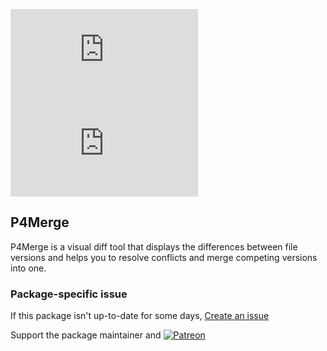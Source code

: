 [![](https://img.shields.io/chocolatey/v/p4merge.install?color=green&label=p4merge)](https://chocolatey.org/packages/p4merge.install) [![](https://img.shields.io/chocolatey/dt/p4merge.install)](https://chocolatey.org/packages/p4merge.install)

## P4Merge
P4Merge is a visual diff tool that displays the differences between file versions and helps you 
to resolve conflicts and merge competing versions into one.

### Package-specific issue
If this package isn't up-to-date for some days, [Create an issue](https://github.com/tunisiano187/Chocolatey-packages/issues/new/choose)

Support the package maintainer and [![Patreon](https://cdn.jsdelivr.net/gh/tunisiano187/Chocolatey-packages@d15c4e19c709e7148588d4523ffc6dd3cd3c7e5e/icons/patreon.png)](https://www.patreon.com/tunisiano)

